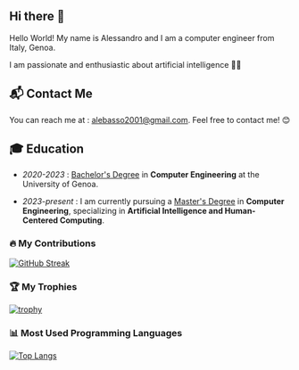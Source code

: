 ## Hi there 👋

Hello World! My name is Alessandro and I am a computer engineer from Italy, Genoa.  


I am passionate and enthusiastic about artificial intelligence 🤖🧠



## 📬 Contact Me  

You can reach me at :  [alebasso2001@gmail.com](mailto:alebasso2001@gmail.com). Feel free to contact me! 😊

## 🎓 Education
- *2020-2023* : [Bachelor's Degree](https://corsi.unige.it/corsi/8719)  in **Computer Engineering** at the University of Genoa.

- *2023-present* : I am currently pursuing a [Master's Degree](https://corsi.unige.it/en/corsi/11160)  in **Computer Engineering**, specializing in **Artificial Intelligence and Human-Centered Computing**.  







### 🔥 My Contributions  
[![GitHub Streak](http://github-readme-streak-stats.herokuapp.com?user=Alebasso01&theme=dark&background=000000)](https://git.io/streak-stats)  

### 🏆 My Trophies  
[![trophy](https://github-profile-trophy.vercel.app/?username=Alebasso01&theme=onedark)](https://github.com/ryo-ma/github-profile-trophy)  

### 📊 Most Used Programming Languages  
[![Top Langs](https://github-readme-stats.vercel.app/api/top-langs/?username=Alebasso01&layout=compact&theme=vision-friendly-dark)](https://github.com/anuraghazra/github-readme-stats)  



<!--
**Alebasso01/Alebasso01** is a ✨ _special_ ✨ repository because its `README.md` (this file) appears on your GitHub profile.

Here are some ideas to get you started:

- 🔭 I’m currently working on ...
- 🌱 I’m currently learning ...
- 👯 I’m looking to collaborate on ...
- 🤔 I’m looking for help with ...
- 💬 Ask me about ...
- 📫 How to reach me: ...
- 😄 Pronouns: ...
- ⚡ Fun fact: ...
-->
